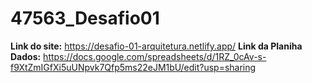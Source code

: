 # 47563_Desafio01

**Link do site:** https://desafio-01-arquitetura.netlify.app/ 
**Link da Planiha Dados:** https://docs.google.com/spreadsheets/d/1RZ_0cAv-s-f9XtZmIGfXi5uUNpvk7Qfp5ms22eJM1bU/edit?usp=sharing

